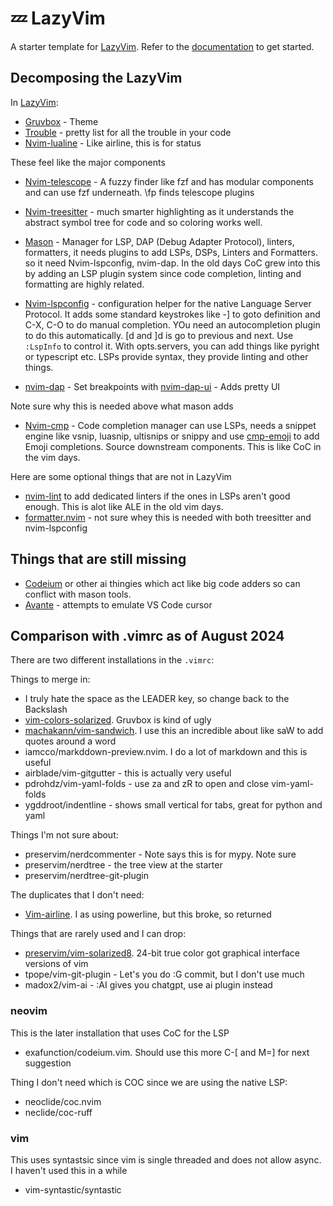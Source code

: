 # 💤 LazyVim

A starter template for [LazyVim](https://github.com/LazyVim/LazyVim).
Refer to the [documentation](https://lazyvim.github.io/installation) to get started.

## Decomposing the LazyVim
In [LazyVim](https://www.lazyvim.org/configuration/examples):

- [Gruvbox](ellisonleao/gruvbox.nvim) - Theme
- [Trouble](https://github.com/folke/trouble.nvim) - pretty list for all the trouble in your code
- [Nvim-lualine](https://github.com/nvim-lualine/lualine.nvim) - Like airline, this is for status

These feel like the major components
- [Nvim-telescope](https://github.com/nvim-telescope/telescope.nvim) - A fuzzy finder like fzf and has modular components and can use fzf underneath. \fp finds telescope plugins
- [Nvim-treesitter](https://github.com/nvim-treesitter/nvim-treesitter) - much smarter highlighting as it understands the abstract symbol tree for code and so coloring works well.


- [Mason](https://github.com/williamboman/mason.nvim) - Manager for LSP, DAP (Debug Adapter Protocol), linters, formatters, it needs plugins to add LSPs, DSPs, Linters and Formatters. so it need Nvim-lspconfig, nvim-dap. In the old days CoC grew into this by adding an LSP plugin system since code completion, linting and formatting are highly related.
- [Nvim-lspconfig](https://github.com/neovim/nvim-lspconfig) - configuration helper for the native Language Server Protocol. It adds some standard keystrokes like \-] to goto definition and C-X, C-O to do manual completion. YOu need an autocompletion plugin to do this automatically. [d and ]d is go to previous and next. Use `:LspInfo` to control it. With opts.servers, you can add things like pyright or typescript etc. LSPs provide syntax, they provide linting and other things.
- [nvim-dap](https://github.com/mfussenegger/nvim-dap) - Set breakpoints with [nvim-dap-ui](https://github.com/rcarriga/nvim-dap-ui) - Adds pretty UI

Note sure why this is needed above what mason adds
- [Nvim-cmp](https://github.com/hrsh7th/nvim-cmp) - Code completion manager can use LSPs, needs a snippet engine like vsnip, luasnip, ultisnips or snippy and use [cmp-emoji](https://github.com/hrsh7th/cmp-emoji) to add Emoji completions. Source downstream components. This is like CoC in the vim days.

Here are some optional things that are not in LazyVim
- [nvim-lint](https://github.com/mfussenegger/nvim-lint) to add dedicated linters if the ones in LSPs aren't good enough. This is alot like ALE in the old vim days.
- [formatter.nvim](https://github.com/mhartington/formatter.nvim) - not sure whey this is needed with both treesitter and nvim-lspconfig 

## Things that are still missing

- [Codeium](https://github.com/Exafunction/codeium.vim) or other ai thingies which act like big code adders so can conflict with mason tools.
- [Avante](https://github.com/yetone/avante.nvim) - attempts to emulate VS Code cursor

## Comparison with .vimrc as of August 2024

There are two different installations in the `.vimrc`:

Things to merge in:

- I truly hate the space as the LEADER key, so change back to the Backslash
- [vim-colors-solarized](altercation/vim-colors-solarized). Gruvbox is kind of ugly
- [machakann/vim-sandwich](https://github.com/machakann/vim-sandwicht). I use this an incredible about like saW to add quotes around a word
- iamcco/markddown-preview.nvim. I do a lot of markdown and this is useful
- airblade/vim-gitgutter - this is actually very useful
- pdrohdz/vim-yaml-folds - use za and zR to open and close vim-yaml-folds
- ygddroot/indentline - shows small vertical for tabs, great for python and yaml

Things I'm not sure about:

- preservim/nerdcommenter - Note says this is for mypy. Note sure
- preservim/nerdtree - the tree view at the starter
- preservim/nerdtree-git-plugin

The duplicates that I don't need:

- [Vim-airline](https://github.com/vim-airline). I as using powerline, but this broke, so returned

Things that are rarely used and I can drop:

- [preservim/vim-solarized8](https://preservim/vim-solarized8). 24-bit true color got graphical interface versions of vim
- tpope/vim-git-plugin - Let's you do :G commit, but I don't use much
- madox2/vim-ai - :AI gives you chatgpt, use ai plugin instead

### neovim

This is the later installation that uses CoC for the LSP

- exafunction/codeium.vim. Should use this more C-[ and M=] for next suggestion


Thing I don't need which is COC since we are using the native LSP:

- neoclide/coc.nvim
- neclide/coc-ruff


### vim

This uses syntastsic since vim is single threaded and does not allow async. I haven't used this in a while

- vim-syntastic/syntastic
